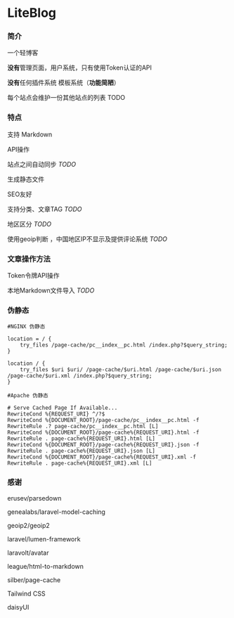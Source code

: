 # LiteBlog



### 简介

一个轻博客

**没有**管理页面，用户系统，只有使用Token认证的API

**没有**任何插件系统 模板系统（**功能简陋**）


每个站点会维护一份其他站点的列表 TODO

### 特点

支持 Markdown

API操作

站点之间自动同步 *TODO*

生成静态文件

SEO友好

支持分类、文章TAG  *TODO*


地区区分 *TODO*

使用geoip判断 ，中国地区IP不显示及提供评论系统 *TODO*



### 文章操作方法

Token令牌API操作

本地Markdown文件导入  *TODO*



### 伪静态

~~~
#NGINX 伪静态

location = / {
    try_files /page-cache/pc__index__pc.html /index.php?$query_string;
}

location / {
    try_files $uri $uri/ /page-cache/$uri.html /page-cache/$uri.json /page-cache/$uri.xml /index.php?$query_string;
}

#Apache 伪静态

# Serve Cached Page If Available...
RewriteCond %{REQUEST_URI} ^/?$
RewriteCond %{DOCUMENT_ROOT}/page-cache/pc__index__pc.html -f
RewriteRule .? page-cache/pc__index__pc.html [L]
RewriteCond %{DOCUMENT_ROOT}/page-cache%{REQUEST_URI}.html -f
RewriteRule . page-cache%{REQUEST_URI}.html [L]
RewriteCond %{DOCUMENT_ROOT}/page-cache%{REQUEST_URI}.json -f
RewriteRule . page-cache%{REQUEST_URI}.json [L]
RewriteCond %{DOCUMENT_ROOT}/page-cache%{REQUEST_URI}.xml -f
RewriteRule . page-cache%{REQUEST_URI}.xml [L]

~~~



### 感谢

erusev/parsedown

genealabs/laravel-model-caching

geoip2/geoip2

laravel/lumen-framework

laravolt/avatar

league/html-to-markdown

silber/page-cache

Tailwind CSS

daisyUI

